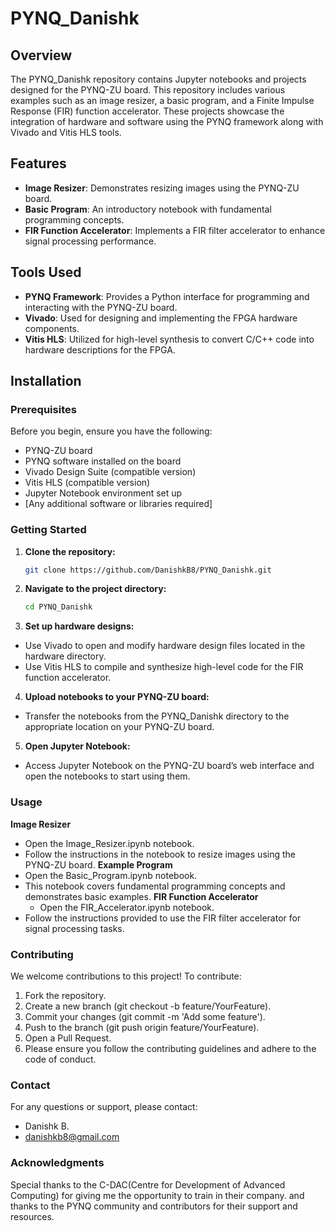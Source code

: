 # PYNQ_Danishk


## Overview

The PYNQ_Danishk repository contains Jupyter notebooks and projects designed for the PYNQ-ZU board. This repository includes various examples such as an image resizer, a basic program, and a Finite Impulse Response (FIR) function accelerator. These projects showcase the integration of hardware and software using the PYNQ framework along with Vivado and Vitis HLS tools.

## Features

- **Image Resizer**: Demonstrates resizing images using the PYNQ-ZU board.
- **Basic Program**: An introductory notebook with fundamental programming concepts.
- **FIR Function Accelerator**: Implements a FIR filter accelerator to enhance signal processing performance.

## Tools Used

- **PYNQ Framework**: Provides a Python interface for programming and interacting with the PYNQ-ZU board.
- **Vivado**: Used for designing and implementing the FPGA hardware components.
- **Vitis HLS**: Utilized for high-level synthesis to convert C/C++ code into hardware descriptions for the FPGA.

## Installation

### Prerequisites

Before you begin, ensure you have the following:

- PYNQ-ZU board
- PYNQ software installed on the board
- Vivado Design Suite (compatible version)
- Vitis HLS (compatible version)
- Jupyter Notebook environment set up
- [Any additional software or libraries required]

### Getting Started

1. **Clone the repository:**

   ```bash
   git clone https://github.com/DanishkB8/PYNQ_Danishk.git
2. **Navigate to the project directory:**
   
   ```bash
   cd PYNQ_Danishk

3. **Set up hardware designs:**

- Use Vivado to open and modify hardware design files located in the hardware directory.
- Use Vitis HLS to compile and synthesize high-level code for the FIR function accelerator.
4. **Upload notebooks to your PYNQ-ZU board:**
- Transfer the notebooks from the PYNQ_Danishk directory to the appropriate location on your PYNQ-ZU board.
5. **Open Jupyter Notebook:**
- Access Jupyter Notebook on the PYNQ-ZU board’s web interface and open the notebooks to start using them.

### Usage
**Image Resizer**
- Open the Image_Resizer.ipynb notebook.
- Follow the instructions in the notebook to resize images using the PYNQ-ZU board.
**Example Program**
- Open the Basic_Program.ipynb notebook.
- This notebook covers fundamental programming concepts and demonstrates basic examples.
**FIR Function Accelerator**
  - Open the FIR_Accelerator.ipynb notebook.
- Follow the instructions provided to use the FIR filter accelerator for signal processing tasks.

### Contributing
We welcome contributions to this project! To contribute:
1. Fork the repository.
2. Create a new branch (git checkout -b feature/YourFeature).
3. Commit your changes (git commit -m 'Add some feature').
4. Push to the branch (git push origin feature/YourFeature).
5. Open a Pull Request.
6. Please ensure you follow the contributing guidelines and adhere to the code of conduct.


### Contact
For any questions or support, please contact:

- Danishk B.
- danishkb8@gmail.com


### Acknowledgments
Special thanks to the C-DAC(Centre for Development of Advanced Computing) for giving me the opportunity to train in their company.
and thanks to the PYNQ community and contributors for their support and resources.
